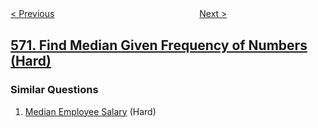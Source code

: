 <!--|This file generated by command(leetcode description); DO NOT EDIT.    |-->
<!--+----------------------------------------------------------------------+-->
<!--|@author    openset <openset.wang@gmail.com>                           |-->
<!--|@link      https://github.com/openset                                 |-->
<!--|@home      https://github.com/openset/leetcode                        |-->
<!--+----------------------------------------------------------------------+-->

[< Previous](https://github.com/openset/leetcode/tree/master/problems/managers-with-at-least-5-direct-reports "Managers with at Least 5 Direct Reports")
　　　　　　　　　　　　　　　　
[Next >](https://github.com/openset/leetcode/tree/master/problems/subtree-of-another-tree "Subtree of Another Tree")

## [571. Find Median Given Frequency of Numbers (Hard)](https://leetcode.com/problems/find-median-given-frequency-of-numbers "给定数字的频率查询中位数")



### Similar Questions
  1. [Median Employee Salary](https://github.com/openset/leetcode/tree/master/problems/median-employee-salary) (Hard)
